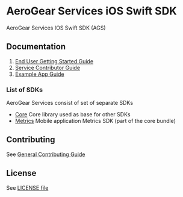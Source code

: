 # AeroGear Services iOS Swift SDK

AeroGear Services IOS Swift SDK (AGS)

## Documentation

1. [End User Getting Started Guide](./docs/getting-started.adoc)
1. [Service Contributor Guide](./docs/service-guide.adoc)
1. [Example App Guide](./docs/example-app-guide.adoc)

### List of SDKs

AeroGear Services consist of set of separate SDKs

- [Core](./docs/core/README.adoc)
Core library used as base for other SDKs
- [Metrics](./docs/metrics/README.adoc)
Mobile application Metrics SDK (part of the core bundle)

## Contributing

See [General Contributing Guide](./CONTRIBUTING.md)

## License 

 See [LICENSE file](./LICENSE)